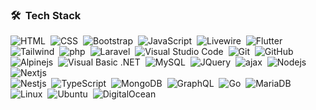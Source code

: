 ### 🛠 &nbsp;Tech Stack

![HTML](https://img.shields.io/badge/-HTML-05122A?style=flat&logo=HTML5)&nbsp;
![CSS](https://img.shields.io/badge/-CSS-05122A?style=flat&logo=CSS3&logoColor=1572B6)&nbsp;
![Bootstrap](https://img.shields.io/badge/-Bootstrap-05122A?style=flat&logo=bootstrap&logoColor=563D7C)&nbsp;
![JavaScript](https://img.shields.io/badge/-JavaScript-05122A?style=flat&logo=javascript)&nbsp;
![Livewire](https://img.shields.io/badge/-livewire-05122A?&style=flat&logo=livewire)&nbsp;
![Flutter](https://img.shields.io/badge/-flutter-05122A?&&style=flat&logo=flutter)\
![Tailwind](https://img.shields.io/badge/-tailwindcss-05122A?style=flat&logo=tailwindcss)&nbsp;
![php](https://img.shields.io/badge/-php-05122A?&style=flat&logo=php)&nbsp;
![Laravel](https://img.shields.io/badge/-laravel-05122A?&&style=flat&logo=laravel)&nbsp;
![Visual Studio Code](https://img.shields.io/badge/-Visual%20Studio%20Code-05122A?style=flat&logo=visual-studio-code)&nbsp;
![Git](https://img.shields.io/badge/-Git-05122A?style=flat&logo=git)&nbsp;
![GitHub](https://img.shields.io/badge/-GitHub-05122A?style=flat&logo=github)\
![Alpinejs](https://img.shields.io/badge/-Alpine.js-05122A?style=flat&logo=Alpine.js&logoColor=FFA518)&nbsp;
![Visual Basic .NET](https://img.shields.io/badge/-.NET-05122A?style=flat&logo=.NET&logoColor=FFA518)&nbsp;
![MySQL](https://img.shields.io/badge/-MySQL-05122A?style=flat&logo=MySQL&logoColor=FFA518)&nbsp;
![JQuery](https://img.shields.io/badge/-JQuery-05122A?style=flat&logo=JQuery&logoColor=FFA518)&nbsp;
![ajax](https://img.shields.io/badge/-ajax-05122A?style=flat&logo=ajax&logoColor=FFA518)&nbsp;
![Nodejs](https://img.shields.io/badge/-Node.js-05122A?style=flat&logo=Node.js&logoColor=#339933)&nbsp;
![Nextjs](https://img.shields.io/badge/-Next.js-05122A?style=flat&logo=Next.js&logoColor=#000000)\
![Nestjs](https://img.shields.io/badge/-Nestjs-05122A?style=flat&logo=Nestjs&logoColor=#E0234E)&nbsp;
![TypeScript](https://img.shields.io/badge/-TypeScript-05122A?style=flat&logo=TypeScript&logoColor=#3178C6)&nbsp;
![MongoDB](https://img.shields.io/badge/-MongoDB-05122A?style=flat&logo=MongoDB&logoColor=#47A248)&nbsp;
![GraphQL](https://img.shields.io/badge/-GraphQL-05122A?style=flat&logo=GraphQL&logoColor=#47A248)&nbsp;
![Go](https://img.shields.io/badge/-GoLand-05122A?style=flat&logo=GoLand&logoColor=#47A248)&nbsp;
![MariaDB](https://img.shields.io/badge/-MariaDB-05122A?style=flat&logo=MariaDB&logoColor=#47A248)\
![Linux](https://img.shields.io/badge/-Linux-05122A?style=flat&logo=Linux&logoColor=#47A248)&nbsp;
![Ubuntu](https://img.shields.io/badge/-Ubuntu-05122A?style=flat&logo=Ubuntu&logoColor=#47A248)&nbsp;
![DigitalOcean](https://img.shields.io/badge/-DigitalOcean-05122A?style=flat&logo=DigitalOcean&logoColor=#0080FF)&nbsp;
